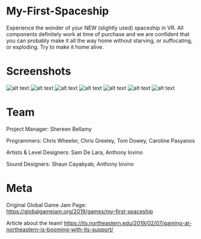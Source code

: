 # My-First-Spaceship

Experience the wonder of your NEW (slightly used) spaceship in VR. All components definitely work at time of purchase and we are confident that you can probably make it all the way home without starving, or suffocating, or exploding. Try to make it home alive.

# Screenshots
![alt text](https://i.postimg.cc/vBQ8fzXj/Menu.png)
![alt text](https://i.postimg.cc/SKKkKssF/int0.png)
![alt text](https://i.postimg.cc/Xv2NK5hY/holding-ship.png)
![alt text](https://i.postimg.cc/Yqkc99nn/int1.png)
![alt text](https://i.postimg.cc/2yDtVcwb/gameover.png)
![alt text](https://i.postimg.cc/GhbNRft6/My-First-Spaceship.png)
![alt text](https://i.postimg.cc/HLM3X0jQ/credits.png)

# Team
Project Manager: Shereen Bellamy

Programmers: Chris Wheeler, Chris Greeley, Tom Dowey, Caroline Pasyanos

Artists & Level Designers: Sam De Lara, Anthony Iovino

Sound Designers: Shaun Cayabyab, Anthony Iovino

# Meta
Original Global Game Jam Page: https://globalgamejam.org/2019/games/my-first-spaceship

Article about the team! https://its.northeastern.edu/2019/02/07/gaming-at-northeastern-is-booming-with-its-support/
